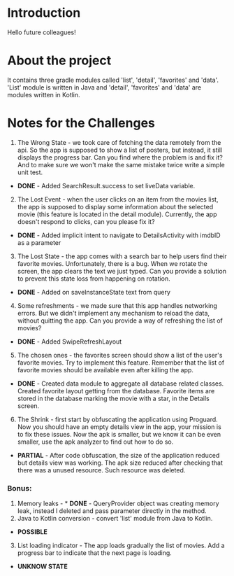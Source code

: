 # Introduction

Hello future colleagues!

# About the project

It contains three gradle modules called 'list', 'detail', 'favorites' and 'data'. 'List' module is written in Java and 'detail', 'favorites' and 'data' are modules written in Kotlin.

# Notes for the Challenges
1. The Wrong State - we took care of fetching the data remotely from the api. So the app is supposed to show a list of posters, but instead, it still displays the progress bar. Can you find where the problem is and fix it? And to make sure we won't make the same mistake twice write a simple unit test.
* **DONE** - Added SearchResult.success to set liveData variable.

2. The Lost Event - when the user clicks on an item from the movies list, the app is supposed to display some information about the selected movie (this feature is located in the detail module). Currently, the app doesn't respond to clicks, can you please fix it?
* **DONE** - Added implicit intent to navigate to DetailsActivity with imdbID as a parameter
3. The Lost State - the app comes with a search bar to help users find their favorite movies. Unfortunately, there is a bug. When we rotate the screen, the app clears the text we just typed. Can you provide a solution to prevent this state loss from happening on rotation.
* **DONE** - Added on saveInstanceState text from query
4. Some refreshments - we made sure that this app handles networking errors. But we didn't implement any mechanism to reload the data, without quitting the app. Can you provide a way of refreshing the list of movies?
* **DONE** - Added SwipeRefreshLayout
5. The chosen ones - the favorites screen should show a list of the user's favorite movies. Try to implement this feature. Remember that the list of favorite movies should be available even after killing the app.
* **DONE** - Created data module to aggregate all database related classes. Created favorite layout getting from the database. Favorite items are stored in the database marking the movie with a star, in the Details screen.
6. The Shrink - first start by obfuscating the application using Proguard. Now you should have an empty details view in the app, your mission is to fix these issues. Now the apk is smaller, but we know it can be even smaller, use the apk analyzer to find out how to do so.
* **PARTIAL** - After code obfuscation, the size of the application reduced but details view was working. The apk size reduced after checking that there was a unused resource. Such resource was deleted.

### Bonus:

1. Memory leaks - * **DONE** - QueryProvider object was creating memory leak, instead I deleted and pass parameter directly in the method.
2. Java to Kotlin conversion - convert 'list' module from Java to Kotlin.
* **POSSIBLE**
3. List loading indicator - The app loads gradually the list of movies. Add a progress bar to indicate that the next page is loading.
* **UNKNOW STATE**
